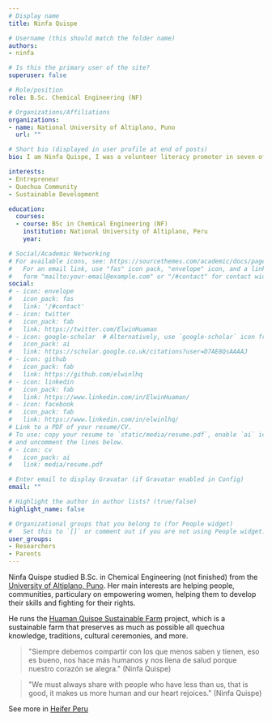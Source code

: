 ```yaml
---
# Display name
title: Ninfa Quispe

# Username (this should match the folder name)
authors:
- ninfa

# Is this the primary user of the site?
superuser: false

# Role/position
role: B.Sc. Chemical Engineering (NF)

# Organizations/Affiliations
organizations:
- name: National University of Altiplano, Puno
  url: ""

# Short bio (displayed in user profile at end of posts)
bio: I am Ninfa Quispe, I was a volunteer literacy promoter in seven of the most remote communities in Nuñoa (Huanacopampa, Padrepunco, América, Cauchiri, Ticuyo, Pilcocota and Orccorarapampa).

interests:
- Entrepreneur
- Quechua Community
- Sustainable Development

education:
  courses:
  - course: BSc in Chemical Engineering (NF) 
    institution: National University of Altiplano, Peru
    year: 

# Social/Academic Networking
# For available icons, see: https://sourcethemes.com/academic/docs/page-builder/#icons
#   For an email link, use "fas" icon pack, "envelope" icon, and a link in the
#   form "mailto:your-email@example.com" or "/#contact" for contact widget.
social:
# - icon: envelope
#   icon_pack: fas
#   link: '/#contact'
# - icon: twitter
#   icon_pack: fab
#   link: https://twitter.com/ElwinHuaman
# - icon: google-scholar  # Alternatively, use `google-scholar` icon from `ai` icon pack
#   icon_pack: ai
#   link: https://scholar.google.co.uk/citations?user=D7AE8QsAAAAJ
# - icon: github
#   icon_pack: fab
#   link: https://github.com/elwinlhq
# - icon: linkedin
#   icon_pack: fab
#   link: https://www.linkedin.com/in/ElwinHuaman/
# - icon: facebook
#   icon_pack: fab
#   link: https://www.linkedin.com/in/elwinlhq/
# Link to a PDF of your resume/CV.
# To use: copy your resume to `static/media/resume.pdf`, enable `ai` icons in `params.toml`, 
# and uncomment the lines below.
# - icon: cv
#   icon_pack: ai
#   link: media/resume.pdf

# Enter email to display Gravatar (if Gravatar enabled in Config)
email: ""

# Highlight the author in author lists? (true/false)
highlight_name: false

# Organizational groups that you belong to (for People widget)
#   Set this to `[]` or comment out if you are not using People widget.
user_groups:
- Researchers
- Parents
---
```


Ninfa Quispe studied B.Sc. in Chemical Engineering (not finished) from the [University of Altiplano, Puno](https://portal.unap.edu.pe/). Her main interests are helping people, communities, particulary on empowering women, helping them to develop their skills and fighting for their rights.

He runs the [Huaman Quispe Sustainable Farm](https://quechuaexperience.github.io/) project, which is a sustainable farm that preserves as much as possible all quechua knowledge, traditions, cultural ceremonies, and more.
<blockquote>
<p>"Siempre debemos compartir con los que menos saben y tienen, eso es bueno, nos hace más humanos y nos llena de salud porque nuestro corazón se alegra." (Ninfa Quispe)</p>
</blockquote>

<blockquote>
<p>"We must always share with people who have less than us, that is good, it makes us more human and our heart rejoices." (Ninfa Quispe)</p>
</blockquote>

<p>See more in <a href="http://www.heiferperu.org/index.php/es/historias-de-vida/item/42-ninfa-quispe-condori-ensenando-a-creer">Heifer Peru</a></p>
                            
<!-- {{< icon name="download" pack="fas" >}} Download my {{< staticref "media/resume.pdf" "newtab" >}}resumé{{< /staticref >}}. -->
